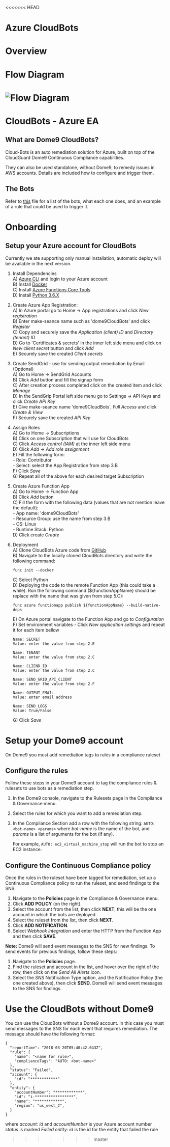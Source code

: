 <<<<<<< HEAD
# Azure CloudBots

# Overview

# Flow Diagram

![Flow Diagram](docs/pictures/Azure-CloudBots-Flow-Diagram.png)
=======
# CloudBots - Azure EA


## What are Dome9 CloudBots?

Cloud-Bots is an auto remediation solution for Azure, built on top of the
CloudGuard Dome9 Continuous Compliance capabilities.

They can also be used standalone, without Dome9, to remedy issues in AWS
accounts. Details are included how to configure and trigger them.

## The Bots

Refer to [this](HttpTrigger/bots/Bots.md) file for a list of the bots, what each one
does, and an example of a rule that could be used to trigger it.

# Onboarding

## Setup your Azure account for CloudBots

Currently we ate supporting only manual installation, automatic deploy will be available in the next version.

1. Install Dependencies<br />
    A) [Azure CLI](https://docs.microsoft.com/en-us/cli/azure/install-azure-cli?view=azure-cli-latest) and login to your Azure account<br />
    B) Install [Docker](https://www.docker.com)<br />
    C) Install [Azure Functions Core Tools](https://github.com/Azure/azure-functions-core-tools)<br />
    D) Install [Python 3.6.X](https://www.python.org/)<br />
    
2. Create Azure App Registration:<br />
    A) In Azure portal go to Home -> App registrations and click *New registration*<br />
    B) Enter make-seance name such as 'dome9CloudBots' and click *Register*<br />
    C) Copy and securely save the *Application (client) ID* and *Directory (tenant) ID*<br /> 
    D) Go to 'Certificates & secrets' in the inner left side menu and click on *New client secret* button and click *Add*<br />
    E) Securely save the created *Client secrets*<br />

3. Create SendGrid - use for sending output remediation by Email (Optional)<br />
    A) Go to Home -> SendGrid Accounts<br />
    B) Click *Add* button and fill the signup form<br />
    C) After creation process completed click on the created item and click *Manage*<br />
    D) In the SendGrip Portal left side menu go to Settings -> API Keys and click *Create API Key*<br />
    E) Give make-seance name 'dome9CloudBots', *Full Access* and click *Create & View*<br />
    F) Securely save the created *API Key*<br />

4. Assign Roles<br />
    A) Go to Home -> Subscriptions<br />
    B) Click on one Subscription that will use for CloudBots<br />
    C) Click *Access control (IAM)* at the inner left side menu<br />
    D) Click *Add* -> *Add role assignment*<br />
    E) Fill the following form:<br />
        - Role: Contributor<br />
        - Select: select the App Registration from step 3.B<br />
    F) Click *Save*<br />
    G) Repeat all of the above for each desired target Subscription<br />

5. Create Azure Function App<br />
    A) Go to Home -> Function App<br />
    B) Click *Add* button<br />
    C) Fill the form with the following data (values that are not mention leave the default): <br />
        - App name: 'dome9CloudBots'<br />
        - Resource Group: use the name from step 3.B<br />
        - OS: Linux<br />
        - Runtime Stack: Python<br />
    D) Click create *Create*<br />
    
6. Deployment<br />
    A) Clone CloudBots Azure code from [GitHub](https://github.com/Dome9/cloud-bots-azure)<br />
    B) Navigate to the locally cloned CloudBots directory and write the following command:<br />
    ```
    func init --docker
    ```
    C) Select Python<br />
    D) Deploying the code to the remote Function App (this could take a while). Run the following command (${functionAppName} should be replace with the name that was given from step 5.C):
    ```
    func azure functionapp publish ${functionAppName} --build-native-deps
    ```
    E) On Azure portal navigate to the Function App and go to *Configuration*<br />
    F) Set environment variables - Click *New application settings* and repeat it for each item bellow<br />
    
       Name: SECRET
       Value: enter the value from step 2.E
          
       Name: TENANT
       Value: enter the value from step 2.C
                
       Name: CLIEND_ID
       Value: enter the value from step 2.C

       Name: SEND_GRID_API_CLIENT
       Value: enter the value from step 2.F
          
       Name: OUTPUT_EMAIL
       Value: enter email address          
          
       Name: SEND_LOGS
       Value: True/False
     G) Click *Save*           
          
# Setup your Dome9 account

On Dome9 you must add remediation tags to rules in a compliance ruleset

## Configure the rules

Follow these steps in your Dome9 account to tag the compliance rules &
rulesets to use bots as a remediation step.

1.  In the Dome9 console, navigate to the Rulesets page in the
    Compliance & Governance menu.

2.  Select the rules for which you want to add a remediation step.

3.  In the Compliance Section add a row with the following string:
    `AUTO: <bot-name> <params>` where *bot-name* is the name of the bot,
    and *params* is a list of arguments for the bot (if any).
    
    For example, `AUTO: ec2_virtual_machine_stop` will run the bot to stop an
    EC2 instance.

## Configure the Continuous Compliance policy

Once the rules in the ruleset have been tagged for remediation, set up a
Continuous Compliance policy to run the ruleset, and send findings to
the SNS.

1.  Navigate to the **Policies** page in the Compliance & Governance
    menu.
2.  Click **ADD POLICY** (on the right).
3.  Select the account from the list, then click **NEXT**, this will be the one account in which the bots are deployed.
4.  Select the ruleset from the list, then click **NEXT**.
5.  Click **ADD NOTIFICATION**.
6.  Select *Webhook integration* and enter the HTTP from the Function App and then click **SAVE**.

**Note:** Dome9 will send event messages to the SNS for new findings. To
send events for previous findings, follow these steps:

1.  Navigate to the **Policies** page.
2.  Find the ruleset and account in the list, and hover over the right
    of the row, then click on the *Send All Alerts* icon.
3.  Select the *SNS* Notification Type option, and the Notification
    Policy (the one created above), then click **SEND**. Dome9 will send
    event messages to the SNS for findings.

# Use the CloudBots without Dome9

You can use the CloudBots without a Dome9 account. In this case you must
send messages to the SNS for each event that requires remediation. The
message should have the following format:

    {
      "reportTime": "2018-03-20T05:40:42.043Z",
      "rule": {
        "name": "<name for rule>",
        "complianceTags": "AUTO: <bot-name>"
      },
      "status": "Failed",
      "account": {
        "id": "************"
      },
      "entity": {
        "accountNumber": "************",
        "id": "i-*****************",
        "name": "************",
        "region": "us_west_2",
      }
    }

where *account: id* and *accountNumber* is your Azure account number
*status* is marked *Failed*
*entity: id* is the id for the entity that failed the rule
>>>>>>> master
